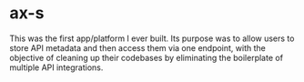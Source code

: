 # ax-s

This was the first app/platform I ever built. Its purpose was to allow users to store API metadata and then access them via one endpoint, with the objective of cleaning up their codebases by eliminating the boilerplate of multiple API integrations.
